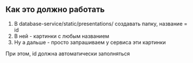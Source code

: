 ## Как это должно работать
1. В database-service/static/presentations/ создавать папку, название = id
2. В ней - картинки с любым названием
3. Ну а дальше - просто запрашиваем у сервиса эти картинки

При этом, id должна автоматически заполняться